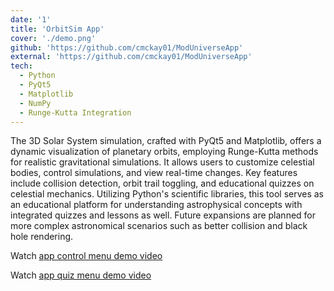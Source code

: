 ```yaml
---
date: '1'
title: 'OrbitSim App'
cover: './demo.png'
github: 'https://github.com/cmckay01/ModUniverseApp'
external: 'https://github.com/cmckay01/ModUniverseApp'
tech:
  - Python
  - PyQt5
  - Matplotlib
  - NumPy
  - Runge-Kutta Integration
---
```


The 3D Solar System simulation, crafted with PyQt5 and Matplotlib, offers a dynamic visualization of planetary orbits, employing Runge-Kutta methods for realistic gravitational simulations. It allows users to customize celestial bodies, control simulations, and view real-time changes. Key features include collision detection, orbit trail toggling, and educational quizzes on celestial mechanics. Utilizing Python's scientific libraries, this tool serves as an educational platform for understanding astrophysical concepts with integrated quizzes and lessons as well. Future expansions are planned for more complex astronomical scenarios such as better collision and black hole rendering.

Watch [app control menu demo video](controls.gif)

Watch [app quiz menu demo video](quiz.gif)
